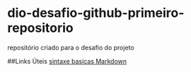 # dio-desafio-github-primeiro-repositorio
repositório criado para o desafio do projeto
 
 
 ##Links Úteis
 [sintaxe basicas Markdown](https://www.markdownguide.org/basic-syntax/)

